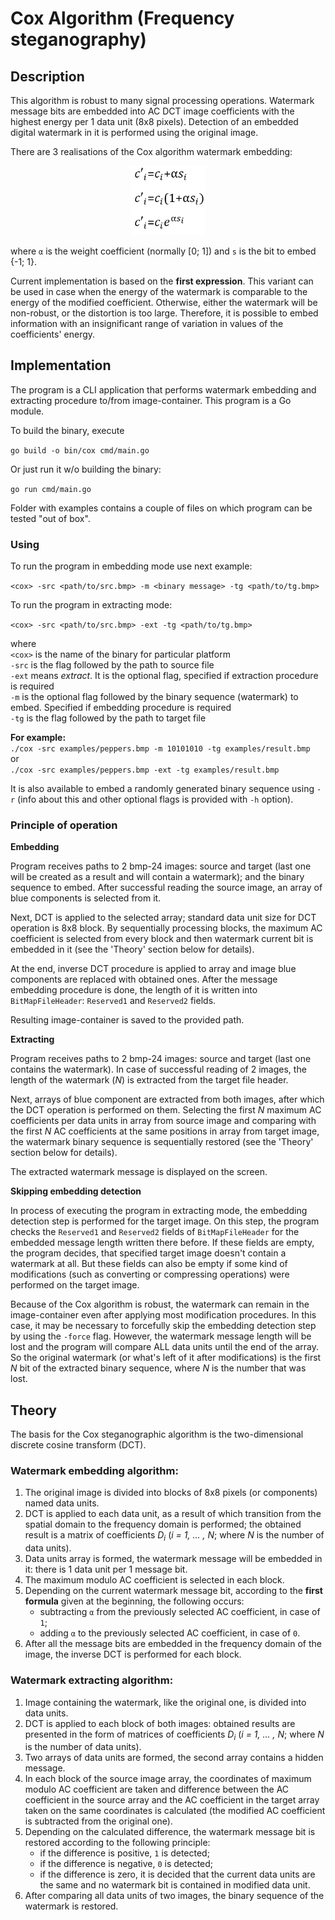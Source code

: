 # Cox Algorithm (Frequency steganography)

## Description

This algorithm is robust to many signal processing operations. Watermark message bits
are embedded into AC DCT image coefficients with the highest energy per 1 data unit 
(8x8 pixels). Detection of an embedded digital watermark in it is performed using the
original image.

There are 3 realisations of the Cox algorithm watermark embedding:

<p align="center">
    <img src="examples/readme_img/cox_formulas.png"  width="120"/>
</p>

where `α` is the weight coefficient (normally [0; 1]) and `s` is the bit to embed
{-1; 1}.

Current implementation is based on the **first expression**. This variant can be used
in case when the energy of the watermark is comparable to the energy of the modified 
coefficient. Otherwise, either the watermark will be non-robust, or the distortion is
too large. Therefore, it is possible to embed information with an insignificant range
of variation in values of the coefficients' energy.

## Implementation

The program is a CLI application that performs watermark embedding and extracting
procedure to/from image-container. This program is a Go module.

To build the binary, execute

`go build -o bin/cox cmd/main.go`

Or just run it w/o building the binary:

`go run cmd/main.go`

Folder with examples contains a couple of files on which program can be tested "out
of box".

### Using

To run the program in embedding mode use next example:

`<cox> -src <path/to/src.bmp> -m <binary message> -tg <path/to/tg.bmp>`

To run the program in extracting mode:

`<cox> -src <path/to/src.bmp> -ext -tg <path/to/tg.bmp>`

where\
`<cox>` is the name of the binary for particular platform\
`-src` is the flag followed by the path to source file\
`-ext` means *extract*. It is the optional flag, specified if extraction procedure is
required\
`-m` is the optional flag followed by the binary sequence (watermark) to embed. 
Specified if embedding procedure is required\
`-tg` is the flag followed by the path to target file

**For example:**\
`./cox -src examples/peppers.bmp -m 10101010 -tg examples/result.bmp`\
or\
`./cox -src examples/peppers.bmp -ext -tg examples/result.bmp`

It is also available to embed a randomly generated binary sequence using `-r` (info 
about this and other optional flags is provided with `-h` option).

### Principle of operation

**Embedding**

Program receives paths to 2 bmp-24 images: source and target (last one will be created
as a result and will contain a watermark); and the binary sequence to embed. After 
successful reading the source image, an array of blue components is selected from it.

Next, DCT is applied to the selected array; standard data unit size for DCT operation
is 8x8 block. By sequentially processing blocks, the maximum AC coefficient is 
selected from every block and then watermark current bit is embedded in it (see the 
'Theory' section below for details).

At the end, inverse DCT procedure is applied to array and image blue components are 
replaced with obtained ones. After the message embedding procedure is done, the length
of it is written into `BitMapFileHeader`: `Reserved1` and `Reserved2` fields.

Resulting image-container is saved to the provided path.

**Extracting** 

Program receives paths to 2 bmp-24 images: source and target (last one contains the 
watermark). In case of successful reading of 2 images, the length of the watermark (*N*)
is extracted from the target file header.

Next, arrays of blue component are extracted from both images, after which the DCT
operation is performed on them. Selecting the first *N* maximum AC coefficients per data
units in array from source image and comparing with the first *N* AC coefficients at the
same positions in array from target image, the watermark binary sequence is sequentially
restored (see the 'Theory' section below for details). 

The extracted watermark message is displayed on the screen.

**Skipping embedding detection**

In process of executing the program in extracting mode, the embedding detection step is
performed for the target image. On this step, the program checks the `Reserved1` and
`Reserved2` fields of `BitMapFileHeader` for the embedded message length written there 
before. If these fields are empty, the program decides, that specified target image
doesn't contain a watermark at all. But these fields can also be empty if some kind of
modifications (such as converting or compressing operations) were performed on the 
target image. 

Because of the Cox algorithm is robust, the watermark can remain in the image-container
even after applying most modification procedures. In this case, it may be necessary to
forcefully skip the embedding detection step by using the `-force` flag. However, the
watermark message length will be lost and the program will compare ALL data units until 
the end of the array. So the original watermark (or what's left of it after 
modifications) is the first *N* bit of the extracted binary sequence, where *N* is the 
number that was lost.

## Theory

The basis for the Cox steganographic algorithm is the two-dimensional discrete cosine
transform (DCT).

### Watermark embedding algorithm:

1. The original image is divided into blocks of 8x8 pixels (or components) named
data units.
2. DCT is applied to each data unit, as a result of which transition from the spatial
domain to the frequency domain is performed; the obtained result is a matrix of 
coefficients *D<sub>i</sub>* (*i = 1, ... , N*; where *N* is the number of data units).
3. Data units array is formed, the watermark message will be embedded in it: there
is 1 data unit per 1 message bit.
4. The maximum modulo AC coefficient is selected in each block.
5. Depending on the current watermark message bit, according to the **first formula**
given at the beginning, the following occurs:
   - subtracting `α` from the previously selected AC coefficient, in case of `1`;
   - adding `α` to the previously selected AC coefficient, in case of `0`.
7. After all the message bits are embedded in the frequency domain of the image, the
inverse DCT is performed for each block.

### Watermark extracting algorithm:

1. Image containing the watermark, like the original one, is divided into data units.
2. DCT is applied to each block of both images: obtained results are presented in the 
form of matrices of coefficients *D<sub>i</sub>* (*i = 1, ... , N*; where *N* is the 
number of data units).
3. Two arrays of data units are formed, the second array contains a hidden message.
4. In each block of the source image array, the coordinates of maximum modulo AC 
coefficient are taken and difference between the AC coefficient in the source array
and the AC coefficient in the target array taken on the same coordinates is
calculated (the modified AC coefficient is subtracted from the original one).
5. Depending on the calculated difference, the watermark message bit is restored 
according to the following principle:
    - if the difference is positive, `1` is detected;
    - if the difference is negative, `0` is detected;
    - if the difference is zero, it is decided that the current data units are the 
   same and no watermark bit is contained in modified data unit.
6. After comparing all data units of two images, the binary sequence of the watermark 
is restored.
